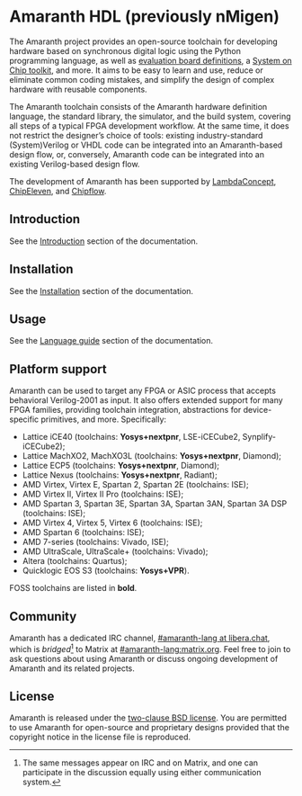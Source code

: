 # Amaranth HDL (previously nMigen)

The Amaranth project provides an open-source toolchain for developing hardware based on synchronous digital logic using the Python programming language, as well as [evaluation board definitions][amaranth-boards], a [System on Chip toolkit][amaranth-soc], and more. It aims to be easy to learn and use, reduce or eliminate common coding mistakes, and simplify the design of complex hardware with reusable components.

The Amaranth toolchain consists of the Amaranth hardware definition language, the standard library, the simulator, and the build system, covering all steps of a typical FPGA development workflow. At the same time, it does not restrict the designer’s choice of tools: existing industry-standard (System)Verilog or VHDL code can be integrated into an Amaranth-based design flow, or, conversely, Amaranth code can be integrated into an existing Verilog-based design flow.

[amaranth-boards]: https://github.com/amaranth-lang/amaranth-boards
[amaranth-soc]: https://github.com/amaranth-lang/amaranth-soc

The development of Amaranth has been supported by [LambdaConcept][], [ChipEleven][], and [Chipflow][].

[yosys]: https://yosyshq.net/yosys/
[lambdaconcept]: http://lambdaconcept.com/
[chipeleven]: https://chipeleven.com/
[chipflow]: https://chipflow.io/

## Introduction

See the [Introduction](https://amaranth-lang.org/docs/amaranth/latest/intro.html) section of the documentation.

## Installation

See the [Installation](https://amaranth-lang.org/docs/amaranth/latest/install.html) section of the documentation.

## Usage

See the [Language guide](https://amaranth-lang.org/docs/amaranth/latest/guide.html) section of the documentation.

## Platform support

Amaranth can be used to target any FPGA or ASIC process that accepts behavioral Verilog-2001 as input. It also offers extended support for many FPGA families, providing toolchain integration, abstractions for device-specific primitives, and more. Specifically:

  * Lattice iCE40 (toolchains: **Yosys+nextpnr**, LSE-iCECube2, Synplify-iCECube2);
  * Lattice MachXO2, MachXO3L (toolchains: **Yosys+nextpnr**, Diamond);
  * Lattice ECP5 (toolchains: **Yosys+nextpnr**, Diamond);
  * Lattice Nexus (toolchains: **Yosys+nextpnr**, Radiant);
  * AMD Virtex, Virtex E, Spartan 2, Spartan 2E (toolchains: ISE);
  * AMD Virtex II, Virtex II Pro (toolchains: ISE);
  * AMD Spartan 3, Spartan 3E, Spartan 3A, Spartan 3AN, Spartan 3A DSP (toolchains: ISE);
  * AMD Virtex 4, Virtex 5, Virtex 6 (toolchains: ISE);
  * AMD Spartan 6 (toolchains: ISE);
  * AMD 7-series (toolchains: Vivado, ISE);
  * AMD UltraScale, UltraScale+ (toolchains: Vivado);
  * Altera (toolchains: Quartus);
  * Quicklogic EOS S3 (toolchains: **Yosys+VPR**).

FOSS toolchains are listed in **bold**.

## Community

Amaranth has a dedicated IRC channel, [#amaranth-lang at libera.chat](https://web.libera.chat/#amaranth-lang), which is _bridged_[^1] to Matrix at [#amaranth-lang:matrix.org](https://matrix.to/#/#amaranth-lang:matrix.org). Feel free to join to ask questions about using Amaranth or discuss ongoing development of Amaranth and its related projects.

[^1]: The same messages appear on IRC and on Matrix, and one can participate in the discussion equally using either communication system.

## License

Amaranth is released under the [two-clause BSD license](LICENSE.txt). You are permitted to use Amaranth for open-source and proprietary designs provided that the copyright notice in the license file is reproduced.
